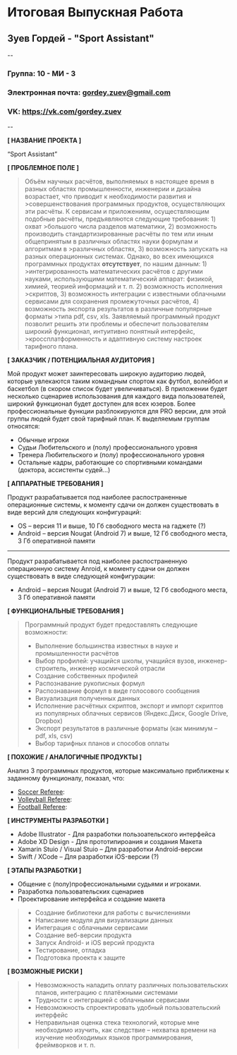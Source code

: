 # Итоговая Выпускная Работа
## Зуев Гордей - "Sport Assistant"

--

### Группа: 10 - МИ - 3
### Электронная почта: gordey.zuev@gmail.com
### VK: https://vk.com/gordey.zuev

--

**[ НАЗВАНИЕ ПРОЕКТА ]**

“Sport Assistant”

**[ ПРОБЛЕМНОЕ ПОЛЕ ]**

>Объём научных расчётов, выполняемых в настоящее время в разных областях промышленности, инженерии и дизайна возрастает, что приводит к необходимости развития и >совершенствования программных продуктов, осуществляющих эти расчёты. К сервисам и приложениям, осуществляющим подобные расчёты, предъявляются следующие требования: 1) охват >большого числа разделов математики, 2) возможность производить стандартизированные расчёты по тем или иным общепринятым в различных областях науки формулам и алгоритмам в >различных областях, 3) возможность запускать на разных операционных системах. Однако, во всех имеющихся программных продуктах **отсутствует**, по нашим данным: 1) >интегрированность математических расчётов с другими науками, использующими математический аппарат: физикой, химией, теорией информаций и т. п. 2) возможность исполнения >скриптов, 3) возможность интеграции с известными облачными сервисами для сохранения промежуточных расчётов, 4) возможность экспорта результатов в различные популярные форматы >типа pdf, csv, xls. Заявляемый программный продукт позволит решить эти проблемы и обеспечит пользователям широкий функционал, интуитивно понятный интерфейс, >кроссплатформенность и адаптивную систему настроек тарифного плана. 

**[ ЗАКАЗЧИК / ПОТЕНЦИАЛЬНАЯ АУДИТОРИЯ ]**

Мой продукт может заинтересовать широкую аудиторию людей, которые увлекаются таким командным спортом как футбол, волейбол и баскетбол (в скором список будет увеличиваться).
В приложении будет несколько сценариев использования для каждого вида пользователей, широкий функционал будет доступен для всех юзеров. Более профессиональные функции
разблокируются для PRO версии, для этой группы людей будет свой тарифный план. К выделяемым группам относятся:

* Обычные игроки
* Судьи Любительского и (полу) профессионального уровня
* Тренера Любительского и (полу) профессионального уровня
* Остальные кадры, работающие со спортивными командами (доктора, ассистенты судей...)


**[ АППАРАТНЫЕ ТРЕБОВАНИЯ ]** 

Продукт разрабатывается под наиболее распостраненные операционные системы, к моменту сдачи он должен существовать в виде версий для следующих конфигураций:

* OS – версия 11 и выше, 10 Гб свободного места на гаджете (?)
* Android – версия Nougat (Android 7) и выше, 12 Гб свободного места, 3 Гб оперативной памяти

---

Продукт разрабатывается под наиболее распостраненную операционную систему Anroid, к моменту сдачи он должен существовать в виде следующей конфигурации:

* Android – версия Nougat (Android 7) и выше, 12 Гб свободного места, 3 Гб оперативной памяти

**[ ФУНКЦИОНАЛЬНЫЕ ТРЕБОВАНИЯ ]**

>Программный продукт будет предоставлять следующие возможности:
>* Выполнение большинства известных в науке и промышленности расчётов 
>* Выбор профилей: учащийся школы, учащийся вузов, инженер-строитель, инженер космической отрасли
>* Создание собственных профилей 
>* Распознавание рукописных формул
>* Распознавание формул в виде голосового сообщения
>* Визуализация полученных данных
>* Исполнение расчётных скриптов, экспорт и импорт скриптов из популярных облачных сервисов 
>  (Яндекс.Диск, Google Drive, Dropbox)
>* Экспорт результатов в различные форматы (как минимум – pdf, xls, csv)
>* Выбор тарифных планов и способов оплаты 

**[ ПОХОЖИЕ / АНАЛОГИЧНЫЕ ПРОДУКТЫ ]**

Анализ 3 программных продуктов, которые максимально приближены к заданному функционалу, показал, что:

* [Soccer Referee](https://play.google.com/store/apps/details?id=com.spinkeysoft.shingo&hl=ru): 
*	[Volleyball Referee](https://play.google.com/store/apps/details?id=com.tonkar.volleyballreferee&hl=ru&showAllReviews=true):  
* [Football Referee](https://play.google.com/store/apps/details?id=com.jcarrolldev.footballreferee&hl=ru):

**[ ИНСТРУМЕНТЫ РАЗРАБОТКИ ]**

* Adobe Illustrator - Для разработки пользоательского интерфейса
* Adobe XD Design - Для прототипироания и создания Макета
*	Xamarin Stuio / Visual Stuio – Для разработки Android-версии
*	Swift / XCode – Для разработки iOS-версии (?)

**[ ЭТАПЫ РАЗРАБОТКИ ]**

* Общение с (полу)профессиональными судьями и игроками.
*	Разработка пользовательских сценариев
*	Проектирование интерфейса и создание макета

>*	Создание библиотеки для работы с вычислениями
>*	Написание модуля для визуализации данных
>*	Интеграция с облачными сервисами
>*	Создание веб-версии продукта
>*	Запуск Android- и iOS версий продукта
>*	Тестирование, отладка
>*	Подготовка проекта к защите

**[ ВОЗМОЖНЫЕ РИСКИ ]**

>*	Невозможность наладить оплату различных пользовательских планов, интеграцию с платёжными системами
>*	Трудности с интеграцией с облачными сервисами
>*	Невозможность спроектировать удобный пользовательский интерфейс 
>*	Неправильная оценка стека технологий, которые мне необходимо изучить, как следствие – нехватка времени на изучение    необходимых языков программирования, фреймворков и т. п.
